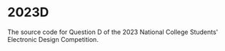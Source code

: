 # 2023D
The source code for Question D of the 2023 National College Students' Electronic Design Competition.
